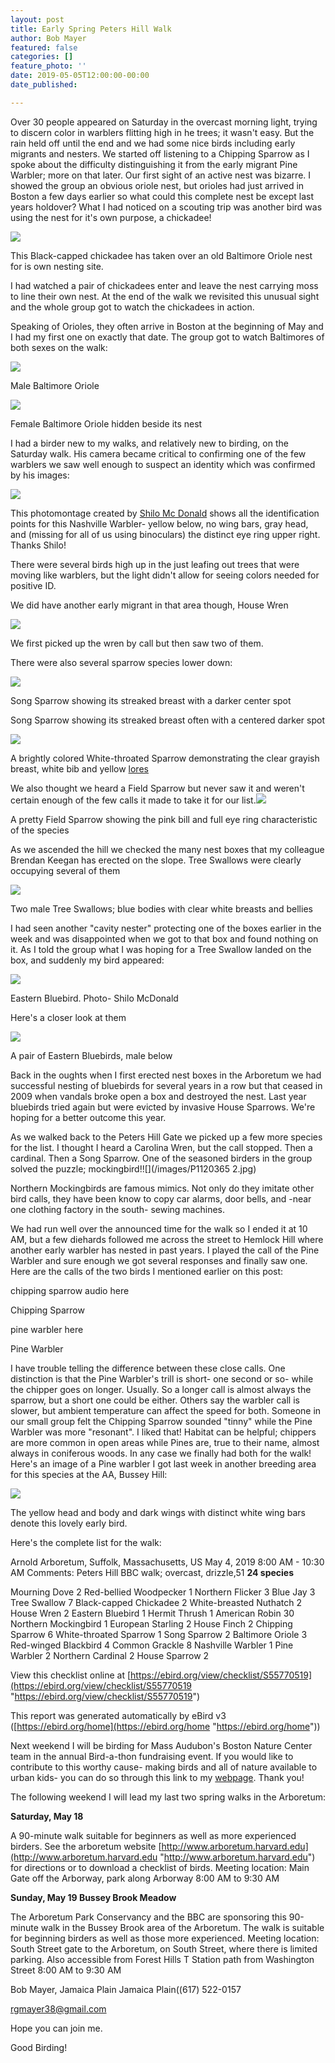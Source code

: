```yaml
---
layout: post
title: Early Spring Peters Hill Walk
author: Bob Mayer
featured: false
categories: []
feature_photo: ''
date: 2019-05-05T12:00:00-00:00
date_published: 

---
```

Over 30 people appeared on Saturday in the overcast morning light, trying to discern color in warblers flitting high in he trees; it wasn't easy.  But the rain held off until the end and we had some nice birds including early migrants and nesters.  We started off listening to a Chipping Sparrow as I spoke about the difficulty distinguishing it from the early migrant Pine Warbler; more on that later.  Our first sight of an active nest was bizarre.  I showed the group an obvious oriole nest, but orioles had just arrived in Boston a few days earlier so what could this complete nest be except last years holdover?  What I had noticed on a scouting trip was another bird was using the nest for it's own purpose, a chickadee!

![](/images/P1070547.jpg)

This Black-capped chickadee has taken over an old Baltimore Oriole nest for is own nesting site.

I had watched a pair of chickadees enter and leave the nest carrying moss to line their own nest. At the end of the walk we revisited this unusual sight and the whole group got to watch the chickadees in action.

Speaking of Orioles, they often arrive in Boston at the beginning of May and I had my first one on exactly that date.  The group got to watch Baltimores of both sexes on the walk:

![](/images/P1010897.jpg)

Male Baltimore Oriole

![](/images/P1000867.jpg)

Female Baltimore Oriole hidden beside its nest

I had a birder new to my walks, and relatively new to birding, on the Saturday walk. His camera became critical to confirming one of the few warblers we saw well enough to suspect an identity which was confirmed by his images:

![](/images/NashvilleWarblerByShilo.jpg)

This photomontage created by [Shilo Mc Donald](https://ebird.org/profile/MTI2NjMzOQ/US-MA-025) shows all the identification points for this Nashville Warbler- yellow below, no wing bars, gray head, and (missing for all of us using binoculars) the distinct eye ring upper right.  Thanks Shilo!

There were several birds high up in the just leafing out trees that were moving like warblers, but the light didn't allow for seeing colors needed for positive ID.

We did have another early migrant in that area though, House Wren

![](/images/P1100267_1-2.jpg)

We first picked up the wren by call but then saw two of them.

There were also several sparrow species lower down:

![](/images/P1280094-1.jpg)

Song Sparrow showing its streaked breast with a darker center spot

Song Sparrow showing its streaked breast often with a centered darker spot

![](/images/P1110338.jpg)

A brightly colored White-throated Sparrow demonstrating the clear grayish breast, white bib and yellow [lores](https://en.wikipedia.org/wiki/Lore_(anatomy))

We also thought we heard a Field Sparrow but never saw it and weren't certain enough of the few calls it made to take it for our list.![](/images/P1040846.jpg)

A pretty Field Sparrow showing the pink bill and full eye ring characteristic of the species

As we ascended the hill we checked the many nest boxes that my colleague Brendan Keegan has erected on the slope.  Tree Swallows were clearly occupying several of them

![](/images/P1150869.jpg)

Two male Tree Swallows; blue bodies with clear white breasts and bellies

I had seen another "cavity nester" protecting one of the boxes earlier in the week and was disappointed when we got to that box and found nothing on it.  As I told the group what I was hoping for a Tree Swallow landed on the box, and suddenly my bird appeared:

![](/images/EasternBluebirdByShilo.jpg)

Eastern Bluebird.  Photo- Shilo McDonald

Here's a closer look at them

![](/images/P1140207.jpg)

A pair of Eastern Bluebirds, male below

Back in the oughts when I first erected nest boxes in the Arboretum we had successful nesting of bluebirds for several years in a row but that ceased in 2009 when vandals broke open a box and destroyed the nest. Last year bluebirds tried again but were evicted by invasive House Sparrows. We're hoping for a better outcome this year.

As we walked back to the Peters Hill Gate we picked up a few more species for the list.  I thought I heard a Carolina Wren, but the call stopped. Then a cardinal.  Then a Song Sparrow.  One of the seasoned birders in the group solved the puzzle; mockingbird!![](/images/P1120365 2.jpg)

Northern Mockingbirds are famous mimics.  Not only do they imitate other bird calls, they have been know to copy car alarms, door bells, and  -near one clothing factory in the south- sewing machines.

We had run well over the announced time for the walk so I ended it at 10 AM, but a few diehards followed me across the street to Hemlock Hill where another early warbler has nested in past years. I played the call of the Pine Warbler and sure enough we got several responses and finally saw one.  Here are the calls of the two birds I mentioned earlier on this post:

chipping sparrow audio here

Chipping Sparrow

pine warbler here

Pine Warbler

I have trouble telling the difference between these close calls.  One distinction is that the Pine Warbler's trill is short- one second or so- while the chipper goes on longer. Usually.  So a longer call is almost always the sparrow, but a short one could be either.  Others say the warbler call is slower, but ambient temperature can affect the speed for both.  Someone in our small group felt the Chipping Sparrow sounded "tinny" while the Pine Warbler was more "resonant".  I liked that!  Habitat can be helpful; chippers are more common in open areas while Pines are, true to their name, almost always in coniferous woods.  In any case we finally had both for the walk!  Here's an image of a Pine warbler I got last week in another breeding area for this species at the AA, Bussey Hill:

![](/images/P1070366.jpg)

The yellow head and body and dark wings with distinct white wing bars denote this lovely early bird.

Here's the complete list for the walk:

Arnold Arboretum, Suffolk, Massachusetts, US
May 4, 2019 8:00 AM - 10:30 AM
Comments: Peters Hill BBC walk; overcast, drizzle,51
**24 species**

Mourning Dove 2
Red-bellied Woodpecker 1
Northern Flicker 3
Blue Jay 3
Tree Swallow 7
Black-capped Chickadee 2
White-breasted Nuthatch 2
House Wren 2
Eastern Bluebird 1
Hermit Thrush 1
American Robin 30
Northern Mockingbird 1
European Starling 2
House Finch 2
Chipping Sparrow 6
White-throated Sparrow 1
Song Sparrow 2
Baltimore Oriole 3
Red-winged Blackbird 4
Common Grackle 8
Nashville Warbler 1
Pine Warbler 2
Northern Cardinal 2
House Sparrow 2

View this checklist online at [https://ebird.org/view/checklist/S55770519](https://ebird.org/view/checklist/S55770519 "https://ebird.org/view/checklist/S55770519")

This report was generated automatically by eBird v3 ([https://ebird.org/home](https://ebird.org/home "https://ebird.org/home"))

Next weekend I will be birding for Mass Audubon's Boston Nature Center team in the annual Bird-a-thon fundraising event.  If you would like to contribute to this worthy cause- making birds and all of nature available to urban kids-  you can do so through this link to my [webpage](https://tinyurl.com/y67rsjk6). Thank you!

The following weekend I will lead my last two spring walks in the Arboretum:

**Saturday, May 18**

A 90-minute walk suitable for beginners as well as more experienced birders. See the arboretum website [http://www.arboretum.harvard.edu](http://www.arboretum.harvard.edu "http://www.arboretum.harvard.edu") for directions or to download a checklist of birds. Meeting location: Main Gate off the Arborway, park along Arborway 8:00 AM to 9:30 AM

**Sunday, May 19  Bussey Brook Meadow**

The Arboretum Park Conservancy and the BBC are sponsoring this 90-minute walk in the Bussey Brook area of the Arboretum. The walk is suitable for beginning birders as well as those more experienced. Meeting location: South Street gate to the Arboretum, on South Street, where there is limited parking. Also accessible from Forest Hills T Station path from Washington Street 8:00 AM to 9:30 AM

Bob Mayer, Jamaica Plain Jamaica Plain((617) 522-0157

[rgmayer38@gmail.com](mailto:rgmayer@comcast.net)

Hope you can join me.

Good Birding!